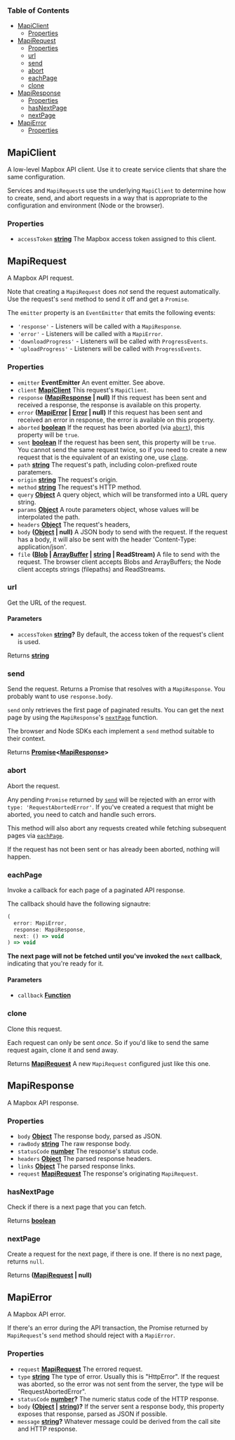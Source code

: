 <!-- Generated by documentation.js. Update this documentation by updating the source code. -->

### Table of Contents

- [MapiClient](#mapiclient)
  - [Properties](#properties)
- [MapiRequest](#mapirequest)
  - [Properties](#properties-1)
  - [url](#url)
  - [send](#send)
  - [abort](#abort)
  - [eachPage](#eachpage)
  - [clone](#clone)
- [MapiResponse](#mapiresponse)
  - [Properties](#properties-2)
  - [hasNextPage](#hasnextpage)
  - [nextPage](#nextpage)
- [MapiError](#mapierror)
  - [Properties](#properties-3)

## MapiClient

A low-level Mapbox API client. Use it to create service clients
that share the same configuration.

Services and `MapiRequest`s use the underlying `MapiClient` to
determine how to create, send, and abort requests in a way
that is appropriate to the configuration and environment
(Node or the browser).

### Properties

- `accessToken` **[string][18]** The Mapbox access token assigned
    to this client.

## MapiRequest

A Mapbox API request.

Note that creating a `MapiRequest` does *not* send the request automatically.
Use the request's `send` method to send it off and get a `Promise`.

The `emitter` property is an `EventEmitter` that emits the following events:

- `'response'` - Listeners will be called with a `MapiResponse`.
- `'error'` - Listeners will be called with a `MapiError`.
- `'downloadProgress'` - Listeners will be called with `ProgressEvents`.
- `'uploadProgress'` - Listeners will be called with `ProgressEvents`.

### Properties

- `emitter` **EventEmitter** An event emitter. See above.
- `client` **[MapiClient][19]** This request's `MapiClient`.
- `response` **([MapiResponse][20] | null)** If this request has been sent and received
    a response, the response is available on this property.
- `error` **([MapiError][21] \| [Error][22] | null)** If this request has been sent and
    received an error in response, the error is available on this property.
- `aborted` **[boolean][23]** If the request has been aborted
    (via [`abort`][8]), this property will be `true`.
- `sent` **[boolean][23]** If the request has been sent, this property will
    be `true`. You cannot send the same request twice, so if you need to create
    a new request that is the equivalent of an existing one, use
    [`clone`][11].
- `path` **[string][18]** The request's path, including colon-prefixed route
    paratemers.
- `origin` **[string][18]** The request's origin.
- `method` **[string][18]** The request's HTTP method.
- `query` **[Object][24]** A query object, which will be transformed into
    a URL query string.
- `params` **[Object][24]** A route parameters object, whose values will
    be interpolated the path.
- `headers` **[Object][24]** The request's headers,
- `body` **([Object][24] | null)** A JSON body to send with the request.
    If the request has a body, it will also be sent with the header
    'Content-Type: application/json'.
- `file` **([Blob][25] \| [ArrayBuffer][26] \| [string][18] | ReadStream)** A file to
    send with the request. The browser client accepts Blobs and ArrayBuffers;
    the Node client accepts strings (filepaths) and ReadStreams.

### url

Get the URL of the request.

#### Parameters

- `accessToken` **[string][18]?** By default, the access token of the request's
    client is used.

Returns **[string][18]** 

### send

Send the request. Returns a Promise that resolves with a `MapiResponse`.
You probably want to use `response.body`.

`send` only retrieves the first page of paginated results. You can get
the next page by using the `MapiResponse`'s [`nextPage`][15]
function.

The browser and Node SDKs each implement a `send` method suitable to
their context.

Returns **[Promise][27]&lt;[MapiResponse][20]>** 

### abort

Abort the request.

Any pending `Promise` returned by [`send`][7] will be rejected with
an error with `type: 'RequestAbortedError'`. If you've created a request
that might be aborted, you need to catch and handle such errors.

This method will also abort any requests created while fetching subsequent
pages via [`eachPage`][9].

If the request has not been sent or has already been aborted, nothing
will happen.

### eachPage

Invoke a callback for each page of a paginated API response.

The callback should have the following signautre:

```js
(
  error: MapiError,
  response: MapiResponse,
  next: () => void
) => void
```

**The next page will not be fetched until you've invoked the
`next` callback**, indicating that you're ready for it.

#### Parameters

- `callback` **[Function][28]** 

### clone

Clone this request.

Each request can only be sent *once*. So if you'd like to send the
same request again, clone it and send away.

Returns **[MapiRequest][29]** A new `MapiRequest` configured just like this one.

## MapiResponse

A Mapbox API response.

### Properties

- `body` **[Object][24]** The response body, parsed as JSON.
- `rawBody` **[string][18]** The raw response body.
- `statusCode` **[number][30]** The response's status code.
- `headers` **[Object][24]** The parsed response headers.
- `links` **[Object][24]** The parsed response links.
- `request` **[MapiRequest][29]** The response's originating `MapiRequest`.

### hasNextPage

Check if there is a next page that you can fetch.

Returns **[boolean][23]** 

### nextPage

Create a request for the next page, if there is one.
If there is no next page, returns `null`.

Returns **([MapiRequest][29] | null)** 

## MapiError

A Mapbox API error.

If there's an error during the API transaction,
the Promise returned by `MapiRequest`'s `send`
method should reject with a `MapiError`.

### Properties

- `request` **[MapiRequest][29]** The errored request.
- `type` **[string][18]** The type of error. Usually this is "HttpError".
    If the request was aborted, so the error was
    not sent from the server, the type will be
    "RequestAbortedError".
- `statusCode` **[number][30]?** The numeric status code of
    the HTTP response.
- `body` **([Object][24] \| [string][18])?** If the server sent a response body,
    this property exposes that response, parsed as JSON if possible.
- `message` **[string][18]?** Whatever message could be derived from the
    call site and HTTP response.

[1]: #mapiclient

[2]: #properties

[3]: #mapirequest

[4]: #properties-1

[5]: #url

[6]: #parameters

[7]: #send

[8]: #abort

[9]: #eachpage

[10]: #parameters-1

[11]: #clone

[12]: #mapiresponse

[13]: #properties-2

[14]: #hasnextpage

[15]: #nextpage

[16]: #mapierror

[17]: #properties-3

[18]: https://developer.mozilla.org/docs/Web/JavaScript/Reference/Global_Objects/String

[19]: #mapiclient

[20]: #mapiresponse

[21]: #mapierror

[22]: https://developer.mozilla.org/docs/Web/JavaScript/Reference/Global_Objects/Error

[23]: https://developer.mozilla.org/docs/Web/JavaScript/Reference/Global_Objects/Boolean

[24]: https://developer.mozilla.org/docs/Web/JavaScript/Reference/Global_Objects/Object

[25]: https://developer.mozilla.org/docs/Web/API/Blob

[26]: https://developer.mozilla.org/docs/Web/JavaScript/Reference/Global_Objects/ArrayBuffer

[27]: https://developer.mozilla.org/docs/Web/JavaScript/Reference/Global_Objects/Promise

[28]: https://developer.mozilla.org/docs/Web/JavaScript/Reference/Statements/function

[29]: #mapirequest

[30]: https://developer.mozilla.org/docs/Web/JavaScript/Reference/Global_Objects/Number
